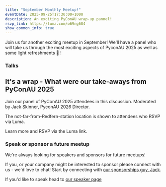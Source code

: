 ```yaml
---
title: "September Monthly Meetup!"
eventDate: 2025-09-25T17:30:00+1000
description: An exciting PyConAU wrap-up pannel!
rsvp_link: https://luma.com/o69ng684
show_common_info: true
---
```


​Join us for another exciting meetup in September! We'll have a panel who will take us through the most exciting aspects of PyconAU 2025 as well as some light refreshments 🍕 !

### Talks

## It's a wrap - What were our take-aways from PyConAU 2025
Join our panel of PyConAU 2025 attendees in this discussion. Moderated by Jack Skinner, PyconAU 2026 Director.

The not-far-from-Redfern-station location is shown to attendees who RSVP via Luma.

Learn more and RSVP via the Luma link.

### Speak or sponsor a future meetup
​We're always looking for speakers and sponsors for future meetups!

If you, or your company might be interested to sponsor please connect with us - we'd love to chat! Start by connecting with [our sponsorships guy, Jack](https://www.linkedin.com/in/gdayitsjack/).

If you'd like to speak head to [our speaker page](https://python.sydney/speak/)